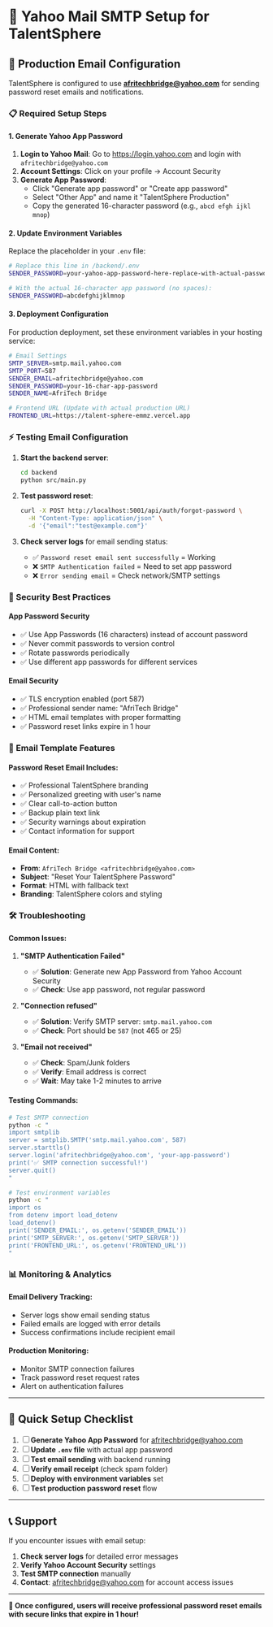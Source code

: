 # 📧 Yahoo Mail SMTP Setup for TalentSphere

## 🚀 Production Email Configuration

TalentSphere is configured to use **afritechbridge@yahoo.com** for sending password reset emails and notifications.

### 📋 Required Setup Steps

#### 1. Generate Yahoo App Password

1. **Login to Yahoo Mail**: Go to https://login.yahoo.com and login with `afritechbridge@yahoo.com`
2. **Account Settings**: Click on your profile → Account Security
3. **Generate App Password**: 
   - Click "Generate app password" or "Create app password"
   - Select "Other App" and name it "TalentSphere Production"
   - Copy the generated 16-character password (e.g., `abcd efgh ijkl mnop`)

#### 2. Update Environment Variables

Replace the placeholder in your `.env` file:

```bash
# Replace this line in /backend/.env
SENDER_PASSWORD=your-yahoo-app-password-here-replace-with-actual-password

# With the actual 16-character app password (no spaces):
SENDER_PASSWORD=abcdefghijklmnop
```

#### 3. Deployment Configuration

For production deployment, set these environment variables in your hosting service:

```bash
# Email Settings
SMTP_SERVER=smtp.mail.yahoo.com
SMTP_PORT=587
SENDER_EMAIL=afritechbridge@yahoo.com
SENDER_PASSWORD=your-16-char-app-password
SENDER_NAME=AfriTech Bridge

# Frontend URL (Update with actual production URL)
FRONTEND_URL=https://talent-sphere-emmz.vercel.app
```

### ⚡ Testing Email Configuration

1. **Start the backend server**:
   ```bash
   cd backend
   python src/main.py
   ```

2. **Test password reset**:
   ```bash
   curl -X POST http://localhost:5001/api/auth/forgot-password \
     -H "Content-Type: application/json" \
     -d '{"email":"test@example.com"}'
   ```

3. **Check server logs** for email sending status:
   - ✅ `Password reset email sent successfully` = Working
   - ❌ `SMTP Authentication failed` = Need to set app password
   - ❌ `Error sending email` = Check network/SMTP settings

### 🔐 Security Best Practices

#### App Password Security
- ✅ Use App Passwords (16 characters) instead of account password
- ✅ Never commit passwords to version control
- ✅ Rotate passwords periodically
- ✅ Use different app passwords for different services

#### Email Security
- ✅ TLS encryption enabled (port 587)
- ✅ Professional sender name: "AfriTech Bridge"
- ✅ HTML email templates with proper formatting
- ✅ Password reset links expire in 1 hour

### 📱 Email Template Features

#### Password Reset Email Includes:
- ✅ Professional TalentSphere branding
- ✅ Personalized greeting with user's name
- ✅ Clear call-to-action button
- ✅ Backup plain text link
- ✅ Security warnings about expiration
- ✅ Contact information for support

#### Email Content:
- **From**: `AfriTech Bridge <afritechbridge@yahoo.com>`
- **Subject**: "Reset Your TalentSphere Password"
- **Format**: HTML with fallback text
- **Branding**: TalentSphere colors and styling

### 🛠️ Troubleshooting

#### Common Issues:

1. **"SMTP Authentication Failed"**
   - ✅ **Solution**: Generate new App Password from Yahoo Account Security
   - ✅ **Check**: Use app password, not regular password

2. **"Connection refused"**
   - ✅ **Solution**: Verify SMTP server: `smtp.mail.yahoo.com`
   - ✅ **Check**: Port should be `587` (not 465 or 25)

3. **"Email not received"**
   - ✅ **Check**: Spam/Junk folders
   - ✅ **Verify**: Email address is correct
   - ✅ **Wait**: May take 1-2 minutes to arrive

#### Testing Commands:

```bash
# Test SMTP connection
python -c "
import smtplib
server = smtplib.SMTP('smtp.mail.yahoo.com', 587)
server.starttls()
server.login('afritechbridge@yahoo.com', 'your-app-password')
print('✅ SMTP connection successful!')
server.quit()
"

# Test environment variables
python -c "
import os
from dotenv import load_dotenv
load_dotenv()
print('SENDER_EMAIL:', os.getenv('SENDER_EMAIL'))
print('SMTP_SERVER:', os.getenv('SMTP_SERVER'))
print('FRONTEND_URL:', os.getenv('FRONTEND_URL'))
"
```

### 📊 Monitoring & Analytics

#### Email Delivery Tracking:
- Server logs show email sending status
- Failed emails are logged with error details
- Success confirmations include recipient email

#### Production Monitoring:
- Monitor SMTP connection failures
- Track password reset request rates
- Alert on authentication failures

---

## 🎯 Quick Setup Checklist

1. ☐ **Generate Yahoo App Password** for afritechbridge@yahoo.com
2. ☐ **Update `.env` file** with actual app password
3. ☐ **Test email sending** with backend running
4. ☐ **Verify email receipt** (check spam folder)
5. ☐ **Deploy with environment variables** set
6. ☐ **Test production password reset** flow

---

## 📞 Support

If you encounter issues with email setup:

1. **Check server logs** for detailed error messages
2. **Verify Yahoo Account Security** settings
3. **Test SMTP connection** manually
4. **Contact**: afritechbridge@yahoo.com for account access issues

---

**🎉 Once configured, users will receive professional password reset emails with secure links that expire in 1 hour!**
